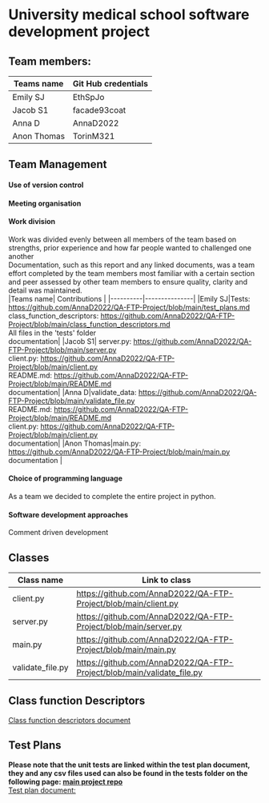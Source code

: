 # University medical school software development project
## Team members:
|Teams name| Git Hub credentials |
|----------|---------------------|
|Emily SJ|EthSpJo|
|Jacob S1| facade93coat|
|Anna D|AnnaD2022 |
|Anon Thomas|TorinM321 |

## Team Management
#### Use of version control
#### Meeting organisation
#### Work division
Work was divided evenly between all members of the team based on strengths, prior experience and how far people wanted to challenged one another <br> Documentation, such as this report and any linked documents, was a team effort completed by the team members most familiar with a certain section and peer assessed by other team members to ensure quality, clarity and detail was maintained. <br>
|Teams name| Contributions |
|----------|---------------|
|Emily SJ|Tests: https://github.com/AnnaD2022/QA-FTP-Project/blob/main/test_plans.md <br> class_function_descriptors: https://github.com/AnnaD2022/QA-FTP-Project/blob/main/class_function_descriptors.md <br> All files in the 'tests' folder <br> documentation|
|Jacob S1| server.py: https://github.com/AnnaD2022/QA-FTP-Project/blob/main/server.py <br> client.py: https://github.com/AnnaD2022/QA-FTP-Project/blob/main/client.py <br> README.md: https://github.com/AnnaD2022/QA-FTP-Project/blob/main/README.md <br> documentation|
|Anna D|validate_data: https://github.com/AnnaD2022/QA-FTP-Project/blob/main/validate_file.py <br> README.md: https://github.com/AnnaD2022/QA-FTP-Project/blob/main/README.md <br> client.py: https://github.com/AnnaD2022/QA-FTP-Project/blob/main/client.py <br> documentation|
|Anon Thomas|main.py: https://github.com/AnnaD2022/QA-FTP-Project/blob/main/main.py <br> documentation |

#### Choice of programming language
As a team we decided to complete the entire project in python.

#### Software development approaches
Comment driven development

## Classes
| Class name | Link to class |
|------------|---------------|
|client.py | https://github.com/AnnaD2022/QA-FTP-Project/blob/main/client.py |
|server.py | https://github.com/AnnaD2022/QA-FTP-Project/blob/main/server.py |
|main.py | https://github.com/AnnaD2022/QA-FTP-Project/blob/main/main.py |
| validate_file.py | https://github.com/AnnaD2022/QA-FTP-Project/blob/main/validate_file.py |


## Class function Descriptors
[Class function descriptors document](https://github.com/AnnaD2022/QA-FTP-Project/blob/main/class_function_descriptors.md) 

## Test Plans
**Please note that the unit tests are linked within the test plan document, they and any csv files used can also be found in the tests folder on the following page: [main project repo](https://github.com/AnnaD2022/QA-FTP-Project)** <br>
[Test plan document:](https://github.com/AnnaD2022/QA-FTP-Project/blob/main/test_plans.md)
